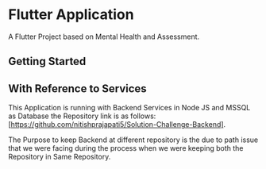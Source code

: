 # Flutter Application

A Flutter Project based on Mental Health and Assessment.

## Getting Started

## With Reference to Services 

This Application is running with Backend Services in Node JS and MSSQL as Database the Repository link is as follows:
[https://github.com/nitishprajapati5/Solution-Challenge-Backend].


The Purpose to keep Backend at different repository is the due to path issue that we were facing during the process when we were keeping both the Repository in Same Repository.

